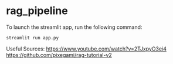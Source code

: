 # rag_pipeline


To launch the streamlit app, run the following command:
```
streamlit run app.py
```


Useful Sources: 
https://www.youtube.com/watch?v=2TJxpyO3ei4
https://github.com/pixegami/rag-tutorial-v2